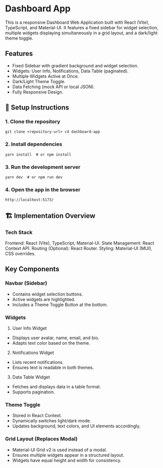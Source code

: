 # Dashboard App
This is a responsive Dashboard Web Application built with React (Vite), TypeScript, and Material-UI. It features a fixed sidebar for widget selection, multiple widgets displaying simultaneously in a grid layout, and a dark/light theme toggle.

## Features
* Fixed Sidebar with gradient background and widget selection.
* Widgets: User Info, Notifications, Data Table (paginated).
* Multiple Widgets Active at Once.
* Dark/Light Theme Toggle.
* Data Fetching (mock API or local JSON).
* Fully Responsive Design.

## 🚀 Setup Instructions

### 1. Clone the repository

```git clone <repository-url> cd dashboard-app```

### 2. Install dependencies
```yarn install  # or npm install ```

### 3. Run the development server
```yarn dev  # or npm run dev```

### 4. Open the app in the browser
```http://localhost:5173/```

## 🏗️ Implementation Overview
### Tech Stack

Frontend: React (Vite), TypeScript, Material-UI.
State Management: React Context API.
Routing (Optional): React Router.
Styling: Material-UI (MUI), CSS overrides.
## Key Components

### Navbar (Sidebar)
* Contains widget selection buttons.
* Active widgets are highlighted.
* Includes a Theme Toggle Button at the bottom.
### Widgets

1. User Info Widget
* Displays user avatar, name, email, and bio.
* Adapts text color based on the theme.

2. Notifications Widget
* Lists recent notifications.
* Ensures text is readable in both themes.

3. Data Table Widget
* Fetches and displays data in a table format.
* Supports pagination.

### Theme Toggle
* Stored in React Context.
* Dynamically switches light/dark mode.
* Updates background, text colors, and UI elements accordingly.

### Grid Layout (Replaces Modal)
* Material-UI Grid v2 is used instead of a modal.
* Ensures multiple widgets appear in a structured layout.
* Widgets have equal height and width for consistency.

